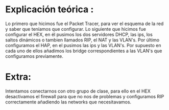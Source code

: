 # Explicación teórica :
Lo primero que hicimos fue el Packet Tracer, para ver el esquema de la red y saber que teníamos que configurar. Lo siguiente que hicimos
fue configurar el HEX, en él pusimos los dos servidores DHCP, las ips, los saltos dinámicos o tambien llamados RIP, el NAT y las VLAN's.
Por último configuramos el HAP, en el pusimos las ips y las VLAN's. Por supuesto en cada uno de ellos añadimos los bridge correspondientes a las VLAN's que configuramos previamente.

# Extra:
Intentamos conectarnos con otro grupo de clase, para ello en el HEX desactivamos el firewall para que no nos de problemas y configuramos RIP correctamente añadiendo las networks que necesitavamos.
